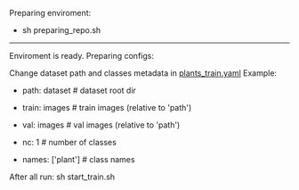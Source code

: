 Preparing enviroment:
- sh preparing_repo.sh
___
Enviroment is ready. Preparing configs:

Change dataset path and classes metadata in [plants_train.yaml](data/plants_train.yaml)
Example:
- path: dataset  # dataset root dir
- train: images  # train images (relative to 'path') 
- val: images  # val images (relative to 'path')

- nc: 1  # number of classes
- names: ['plant']  # class names

After all run: sh start_train.sh